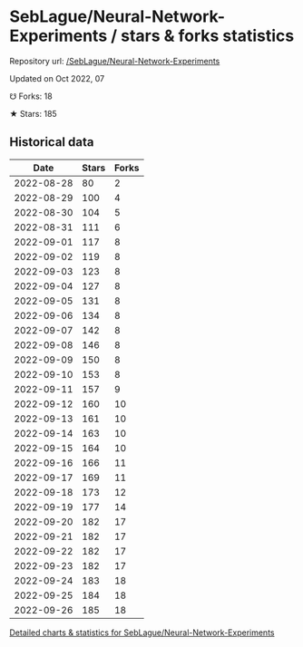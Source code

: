 # SebLague/Neural-Network-Experiments / stars & forks statistics

Repository url: [/SebLague/Neural-Network-Experiments](https://github.com/SebLague/Neural-Network-Experiments)

Updated on Oct 2022, 07

☋ Forks: 18

★ Stars: 185

## Historical data
| Date | Stars | Forks |
|------|-------|-------|
| 2022-08-28 | 80 | 2 | 
| 2022-08-29 | 100 | 4 | 
| 2022-08-30 | 104 | 5 | 
| 2022-08-31 | 111 | 6 | 
| 2022-09-01 | 117 | 8 | 
| 2022-09-02 | 119 | 8 | 
| 2022-09-03 | 123 | 8 | 
| 2022-09-04 | 127 | 8 | 
| 2022-09-05 | 131 | 8 | 
| 2022-09-06 | 134 | 8 | 
| 2022-09-07 | 142 | 8 | 
| 2022-09-08 | 146 | 8 | 
| 2022-09-09 | 150 | 8 | 
| 2022-09-10 | 153 | 8 | 
| 2022-09-11 | 157 | 9 | 
| 2022-09-12 | 160 | 10 | 
| 2022-09-13 | 161 | 10 | 
| 2022-09-14 | 163 | 10 | 
| 2022-09-15 | 164 | 10 | 
| 2022-09-16 | 166 | 11 | 
| 2022-09-17 | 169 | 11 | 
| 2022-09-18 | 173 | 12 | 
| 2022-09-19 | 177 | 14 | 
| 2022-09-20 | 182 | 17 | 
| 2022-09-21 | 182 | 17 | 
| 2022-09-22 | 182 | 17 | 
| 2022-09-23 | 182 | 17 | 
| 2022-09-24 | 183 | 18 | 
| 2022-09-25 | 184 | 18 | 
| 2022-09-26 | 185 | 18 | 


[Detailed charts & statistics for SebLague/Neural-Network-Experiments](https://reviewgithub.com/rep/SebLague/Neural-Network-Experiments)
